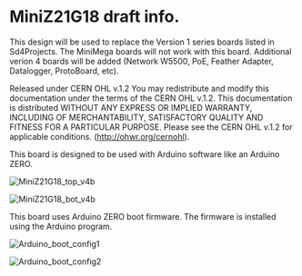 # MiniZ21G18 draft info.

This design will be used to replace the Version 1 series boards listed in Sd4Projects. The MiniMega boards will not work with this board. Additional verion 4 boards will be added (Network W5500, PoE, Feather Adapter, Datalogger, ProtoBoard, etc).

Released under CERN OHL v.1.2
You may redistribute and modify this documentation under the terms of the CERN OHL v.1.2.
This documentation is distributed WITHOUT ANY EXPRESS OR IMPLIED WARRANTY, 
INCLUDING OF MERCHANTABILITY, SATISFACTORY QUALITY AND FITNESS FOR A PARTICULAR PURPOSE.
Please see the CERN OHL v.1.2 for applicable conditions. (http://ohwr.org/cernohl).


This board is designed to be used with Arduino software like an Arduino ZERO.

![MiniZ21G18_top_v4b](https://user-images.githubusercontent.com/6279065/113534717-6229e080-9586-11eb-80bc-0079c23add4f.jpg)


![MiniZ21G18_bot_v4b](https://user-images.githubusercontent.com/6279065/113534910-cea4df80-9586-11eb-829b-64eb000b69ad.jpg)

This board uses Arduino ZERO boot firmware. The firmware is installed using the Arduino program.

![Arduino_boot_config1](https://user-images.githubusercontent.com/6279065/113535362-082a1a80-9588-11eb-828a-56fa9f0f83a1.png)

![Arduino_boot_config2](https://user-images.githubusercontent.com/6279065/113535372-0eb89200-9588-11eb-8237-03f7e7e79712.jpg)
